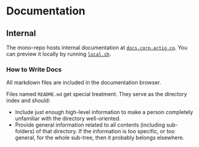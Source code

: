 # Documentation

## Internal

The mono-repo hosts internal documentation at [`docs.corp.actio.co`](https://TODO).
You can preview it locally by running [`local.sh`](local.sh).

### How to Write Docs

All markdown files are included in the documentation browser.

Files named `README.md` get special treatment.
They serve as the directory index and should:

- Include just enough high-level information
  to make a person completely unfamiliar with the directory well-oriented.
- Provide general information related to all contents (including sub-folders)
  of that directory.
  If the information is too specific, or too general, for the whole sub-tree,
  then it probably belongs elsewhere.
